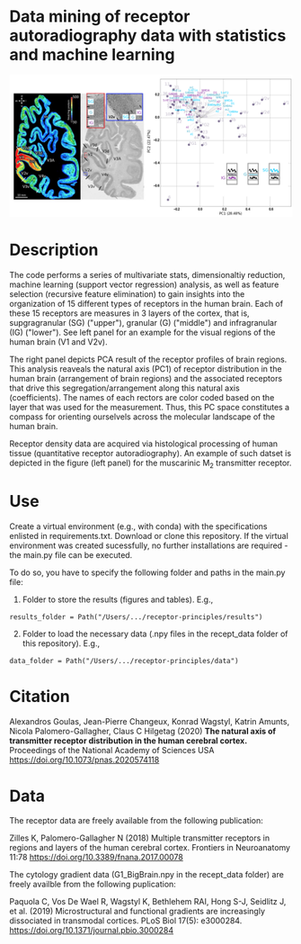 # Data mining of receptor autoradiography data with statistics and machine learning

![Receptors_natural axis](receptors_natural_axis.png)

# Description
The code performs a series of multivariate stats, dimensionaltiy reduction, machine learning (support vector regression) analysis, as well as feature selection (recursive feature elimination) to gain insights into the organization of 15 different types of receptors in the human brain. Each of these 15 receptors are measures in 3 layers of the cortex, that is, supgragranular (SG) ("upper"), granular (G) ("middle") and infragranular (IG) ("lower"). See left panel for an example for the visual regions of the human brain (V1 and V2v).

The right panel depicts PCA result of the receptor profiles of brain regions. This analysis reaveals the natural axis (PC1) of receptor distribution in the human brain (arrangement of brain regions) and the associated receptors that drive this segregation/arrangement along this natural axis (coefficients). The names of each rectors are color coded based on the layer that was used for the measurement. Thus, this PC space constitutes a compass for orienting ourselvels across the molecular landscape of the human brain.

Receptor density data are acquired via histological processing of human tissue (quantitative receptor autoradiography). An example of such datset is depicted in the figure (left panel) for the muscarinic M<sub>2</sub> transmitter receptor.

# Use
Create a virtual environment (e.g., with conda) with the specifications enlisted in requirements.txt. Download or clone this repository. If the virtual environment was created sucessfully, no further installations are required - the main.py file can be executed.

To do so, you have to specify the following folder and paths in the main.py file:
1. Folder to store the results (figures and tables). E.g., 
```
results_folder = Path("/Users/.../receptor-principles/results")
```
2. Folder to load the necessary data (.npy files in the recept_data folder of this repository). E.g.,
```
data_folder = Path("/Users/.../receptor-principles/data")
```
# Citation
Alexandros Goulas, Jean-Pierre Changeux, Konrad Wagstyl, Katrin Amunts, Nicola Palomero-Gallagher, Claus C Hilgetag (2020) **The natural axis of transmitter receptor distribution in the human cerebral cortex.** Proceedings of the National Academy of Sciences USA https://doi.org/10.1073/pnas.2020574118 

# Data

The receptor data are freely available from the following publication:

Zilles K, Palomero-Gallagher N (2018) Multiple transmitter receptors in regions and layers of the human cerebral cortex. Frontiers in Neuroanatomy 11:78 https://doi.org/10.3389/fnana.2017.00078

The cytology gradient data (G1_BigBrain.npy in the recept_data folder) are freely availble from the following puplication:

Paquola C, Vos De Wael R, Wagstyl K, Bethlehem RAI, Hong S-J, Seidlitz J, et al. (2019) Microstructural and functional gradients are increasingly dissociated in transmodal cortices. PLoS Biol 17(5): e3000284. https://doi.org/10.1371/journal.pbio.3000284



